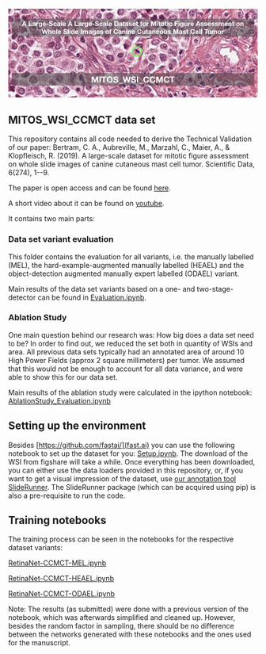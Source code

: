 ![Large-Scale Canine Cutaneous Mast Cell Tumor Data Set for Mitotic Figure Assessment on Whole Slide Images](ccmct_logo.png)

## MITOS_WSI_CCMCT data set

This repository contains all code needed to derive the Technical Validation of our paper:
Bertram, C. A., Aubreville, M., Marzahl, C., Maier, A., & Klopfleisch, R. (2019). A large-scale dataset for mitotic figure assessment on whole slide images of canine cutaneous mast cell tumor. Scientific Data, 6(274), 1--9.

The paper is open access and can be found [here](https://rdcu.be/bXnmD).

A short video about it can be found on [youtube](https://youtu.be/1UV1_a5qyQM).

It contains two main parts:

### Data set variant evaluation

This folder contains the evaluation for all variants, i.e. the manually labelled (MEL), the hard-example-augmented manually labelled (HEAEL) and the object-detection augmented manually expert labelled (ODAEL) variant.

Main results of the data set variants based on a one- and two-stage-detector can be found in [Evaluation.ipynb](Evaluation.ipynb).

### Ablation Study

One main question behind our research was: How big does a data set need to be? In order to find out, we reduced the set both in quantity of WSIs and area. All previous data sets typically had an annotated area of around 10 High Power Fields (approx 2 square millimeters) per tumor. We assumed that this would not be enough to account for all data variance, and were able to show this for our data set.

Main results of the ablation study were calculated in the ipython notebook: [AblationStudy_Evaluation.ipynb](AblationStudy_Evaluation.ipynb)

## Setting up the environment

Besides [https://github.com/fastai/](fast.ai) you can use the following notebook to set up the dataset for you: [Setup.ipynb](Setup.ipynb). The download of the WSI from figshare will take a while. Once everything has been downloaded, you can either use the data loaders provided in this repository, or, if you want to get a visual impression of the dataset, use [our annotation tool SlideRunner](https://github.com/maubreville/SlideRunner). The SlideRunner package (which can be acquired using pip) is also a pre-requisite to run the code.

## Training notebooks

The training process can be seen in the notebooks for the respective dataset variants:

[RetinaNet-CCMCT-MEL.ipynb](RetinaNet-CCMCT-MEL.ipynb)

[RetinaNet-CCMCT-HEAEL.ipynb](RetinaNet-CCMCT-HEAEL.ipynb)

[RetinaNet-CCMCT-ODAEL.ipynb](RetinaNet-CCMCT-ODAEL.ipynb)

Note: The results (as submitted) were done with a previous version of the notebook, which was afterwards simplified and cleaned up. However, besides the random factor in sampling, there should be no difference between the networks generated with these notebooks and the ones used for the manuscript.
